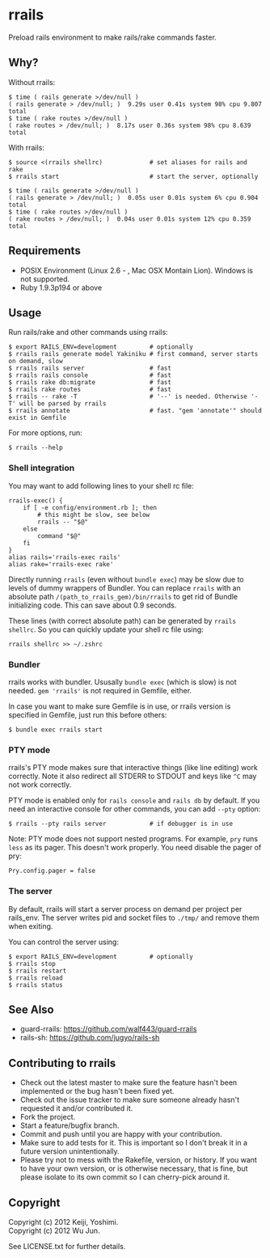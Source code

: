 # rrails

Preload rails environment to make rails/rake commands faster.

## Why?

Without rrails:

    $ time ( rails generate >/dev/null )
    ( rails generate > /dev/null; )  9.29s user 0.41s system 98% cpu 9.807 total
    $ time ( rake routes >/dev/null )
    ( rake routes > /dev/null; )  8.17s user 0.36s system 98% cpu 8.639 total

With rrails:

    $ source <(rrails shellrc)             # set aliases for rails and rake
    $ rrails start                         # start the server, optionally

    $ time ( rails generate >/dev/null )
    ( rails generate > /dev/null; )  0.05s user 0.01s system 6% cpu 0.904 total
    $ time ( rake routes >/dev/null )
    ( rake routes > /dev/null; )  0.04s user 0.01s system 12% cpu 0.359 total

## Requirements

* POSIX Environment (Linux 2.6 - , Mac OSX Montain Lion). Windows is not supported.
* Ruby 1.9.3p194 or above

## Usage

Run rails/rake and other commands using rrails:

    $ export RAILS_ENV=development         # optionally
    $ rrails rails generate model Yakiniku # first command, server starts on demand, slow
    $ rrails rails server                  # fast
    $ rrails rails console                 # fast
    $ rrails rake db:migrate               # fast
    $ rrails rake routes                   # fast
    $ rrails -- rake -T                    # '--' is needed. Otherwise '-T' will be parsed by rrails
    $ rrails annotate                      # fast. "gem 'annotate'" should exist in Gemfile

For more options, run:

    $ rrails --help

### Shell integration

You may want to add following lines to your shell rc file:

    rrails-exec() {
        if [ -e config/environment.rb ]; then
            # this might be slow, see below
            rrails -- "$@"
        else
            command "$@"
        fi
    }
    alias rails='rrails-exec rails'
    alias rake='rrails-exec rake'

Directly running `rrails` (even without `bundle exec`) may be slow due to levels of dummy wrappers of Bundler.
You can replace `rrails` with an absolute path `/(path_to_rrails_gem)/bin/rrails` to get rid of Bundle initializing code.
This can save about 0.9 seconds.

These lines (with correct absolute path) can be generated by `rrails shellrc`. So you can quickly update your shell rc file using:

    rrails shellrc >> ~/.zshrc

### Bundler

rrails works with bundler. Ususally `bundle exec` (which is slow) is not needed. `gem 'rrails'` is not required in Gemfile, either.

In case you want to make sure Gemfile is in use, or rrails version is specified in Gemfile, just run this before others:

    $ bundle exec rrails start

### PTY mode

rrails's PTY mode makes sure that interactive things (like line editing)
work correctly. Note it also redirect all STDERR to STDOUT and keys like `^C` 
may not work correctly.

PTY mode is enabled only for `rails console` and `rails db` by default.
If you need an interactive console for other commands, you can add `--pty` option:

    $ rrails --pty rails server            # if debugger is in use

Note: PTY mode does not support nested programs. For example, `pry` runs `less` 
as its pager. This doesn't work properly. You need disable the pager of pry:

    Pry.config.pager = false

### The server

By default, rrails will start a server process on demand per project per rails\_env.
The server writes pid and socket files to `./tmp/` and remove them when exiting.

You can control the server using:

    $ export RAILS_ENV=development         # optionally
    $ rrails stop
    $ rrails restart
    $ rrails reload
    $ rrails status

## See Also

* guard-rrails: https://github.com/walf443/guard-rrails
* rails-sh: https://github.com/jugyo/rails-sh

## Contributing to rrails

* Check out the latest master to make sure the feature hasn't been implemented or the bug hasn't been fixed yet.
* Check out the issue tracker to make sure someone already hasn't requested it and/or contributed it.
* Fork the project.
* Start a feature/bugfix branch.
* Commit and push until you are happy with your contribution.
* Make sure to add tests for it. This is important so I don't break it in a future version unintentionally.
* Please try not to mess with the Rakefile, version, or history. If you want to have your own version, or is otherwise necessary, that is fine, but please isolate to its own commit so I can cherry-pick around it.

## Copyright

Copyright (c) 2012 Keiji, Yoshimi. <br>
Copyright (c) 2012 Wu Jun.

See LICENSE.txt for further details.

